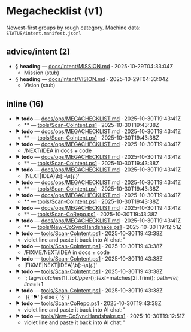 # Megachecklist (v1)

Newest-first groups by rough category. Machine data: `STATUS/intent.manifest.jsonl`

## advice/intent (2)
- § **heading** — [docs/intent/MISSION.md](docs/intent/MISSION.md#L1) · 2025-10-29T04:33:04Z
  - Mission (stub)
- § **heading** — [docs/intent/VISION.md](docs/intent/VISION.md#L1) · 2025-10-29T04:33:04Z
  - Vision (stub)

## inline (16)
- ⚑ **todo** — [docs/ops/MEGACHECKLIST.md](docs/ops/MEGACHECKLIST.md#L12) · 2025-10-30T19:43:41Z
  - ** — [tools/Scan-CoIntent.ps1](tools/Scan-CoIntent.ps1#L4) · 2025-10-30T19:43:38Z
- ⚑ **todo** — [docs/ops/MEGACHECKLIST.md](docs/ops/MEGACHECKLIST.md#L14) · 2025-10-30T19:43:41Z
  - ** — [tools/Scan-CoIntent.ps1](tools/Scan-CoIntent.ps1#L48) · 2025-10-30T19:43:38Z
- ⚑ **todo** — [docs/ops/MEGACHECKLIST.md](docs/ops/MEGACHECKLIST.md#L15) · 2025-10-30T19:43:41Z
  - /NEXT/IDEA in docs + code
- ⚑ **todo** — [docs/ops/MEGACHECKLIST.md](docs/ops/MEGACHECKLIST.md#L16) · 2025-10-30T19:43:41Z
  - ** — [tools/Scan-CoIntent.ps1](tools/Scan-CoIntent.ps1#L49) · 2025-10-30T19:43:38Z
- ⚑ **todo** — [docs/ops/MEGACHECKLIST.md](docs/ops/MEGACHECKLIST.md#L17) · 2025-10-30T19:43:41Z
  - |NEXT|IDEA)\b[:\-\s]*(.*)'
- ⚑ **todo** — [docs/ops/MEGACHECKLIST.md](docs/ops/MEGACHECKLIST.md#L18) · 2025-10-30T19:43:41Z
  - ** — [tools/Scan-CoIntent.ps1](tools/Scan-CoIntent.ps1#L58) · 2025-10-30T19:43:38Z
- ⚑ **todo** — [docs/ops/MEGACHECKLIST.md](docs/ops/MEGACHECKLIST.md#L20) · 2025-10-30T19:43:41Z
  - ** — [tools/Scan-CoIntent.ps1](tools/Scan-CoIntent.ps1#L99) · 2025-10-30T19:43:38Z
- ⚑ **todo** — [docs/ops/MEGACHECKLIST.md](docs/ops/MEGACHECKLIST.md#L22) · 2025-10-30T19:43:41Z
  - ** — [tools/Scan-CoRepo.ps1](tools/Scan-CoRepo.ps1#L4) · 2025-10-30T19:43:38Z
- ⚑ **todo** — [docs/ops/MEGACHECKLIST.md](docs/ops/MEGACHECKLIST.md#L24) · 2025-10-30T19:43:41Z
  - ** — [tools/New-CoSyncHandshake.ps1](tools/New-CoSyncHandshake.ps1#L6) · 2025-10-30T19:12:51Z
- ⚑ **todo** — [tools/Scan-CoIntent.ps1](tools/Scan-CoIntent.ps1#L4) · 2025-10-30T19:43:38Z
  - violet line and paste it back into AI chat:"
- ⚑ **todo** — [tools/Scan-CoIntent.ps1](tools/Scan-CoIntent.ps1#L48) · 2025-10-30T19:43:38Z
  - /FIXME/NEXT/IDEA in docs + code
- ⚑ **todo** — [tools/Scan-CoIntent.ps1](tools/Scan-CoIntent.ps1#L49) · 2025-10-30T19:43:38Z
  - |FIXME|NEXT|IDEA)\b[:\-\s]*(.*)'
- ⚑ **todo** — [tools/Scan-CoIntent.ps1](tools/Scan-CoIntent.ps1#L58) · 2025-10-30T19:43:38Z
  - '; tag=$matches[1].ToUpper(); text=$matches[2].Trim(); path=$rel; line=$i+1
- ⚑ **todo** — [tools/Scan-CoIntent.ps1](tools/Scan-CoIntent.ps1#L99) · 2025-10-30T19:43:38Z
  - '){ '⚑' } else { '§' }
- ⚑ **todo** — [tools/Scan-CoRepo.ps1](tools/Scan-CoRepo.ps1#L4) · 2025-10-30T19:43:38Z
  - violet line and paste it back into AI chat:"
- ⚑ **todo** — [tools/New-CoSyncHandshake.ps1](tools/New-CoSyncHandshake.ps1#L6) · 2025-10-30T19:12:51Z
  - violet line and paste it back into AI chat:"

